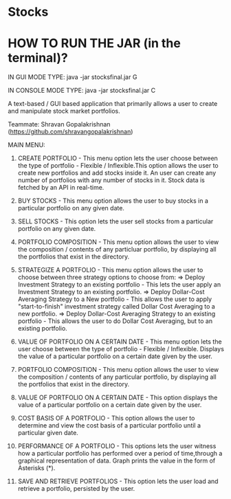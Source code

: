 # Stocks

# HOW TO RUN THE JAR (in the terminal)?

IN GUI MODE TYPE:      java -jar stocksfinal.jar G 

IN CONSOLE MODE TYPE:  java -jar stocksfinal.jar C

A text-based / GUI based application that primarily allows a user to create and manipulate stock market portfolios.

Teammate: Shravan Gopalakrishnan (https://github.com/shravangopalakrishnan)

MAIN MENU: 


1. CREATE PORTFOLIO - This menu option lets the user choose between the type of portfolio - Flexible / Inflexible.This option allows the user to create new portfolios and add stocks inside it. An user can create any number of portfolios with any number of stocks in it. Stock data is fetched by an API in real-time.

2. BUY STOCKS - This menu option allows the user to buy stocks in a particular portfolio on any given date.


3. SELL STOCKS - This option lets the user sell stocks from a particular portfolio on any given date.

4. PORTFOLIO COMPOSITION - This menu option allows the user to view the composition / contents of any particluar portfolio, by displaying all the portfolios that exist in the directory.

5. STRATEGIZE A PORTFOLIO - This menu option allows the user to choose between three strategy options to choose from:
=> Deploy Investment Strategy to an existing portfolio - This lets the user apply an Investment Strategy to an existing portfolio.
=> Deploy Dollar-Cost Averaging Strategy to a New portfolio - This allows the user to apply "start-to-finish" investment strategy called Dollar Cost Averaging to a new portfolio. 
=> Deploy Dollar-Cost Averaging Strategy to an existing portfolio - This allows the user to do Dollar Cost Averaging, but to an existing portfolio.

6. VALUE OF PORTFOLIO ON A CERTAIN DATE - This menu option lets the user choose between the type of portfolio - Flexible / Inflexible. Displays the value of a particular portfolio on a certain date given by the user.

7. PORTFOLIO COMPOSITION - This menu option allows the user to view the composition / contents of any particular portfolio, by displaying all the portfolios that exist in the directory.

8. VALUE OF PORTFOLIO ON A CERTAIN DATE - This option displays the value of a particular portfolio on a certain date given by the user.

9. COST BASIS OF A PORTFOLIO - This option allows the user to determine and view the cost basis of a particular portfolio until a particular given date.

10. PERFORMANCE OF A PORTFOLIO - This options lets the user witness how a particular portfolio has performed over a period of time,through a graphical representation of data. Graph prints the value in the form of Asterisks (*).
                             
11. SAVE AND RETRIEVE PORTFOLIOS - This option lets the user load and retrieve a portfolio, persisted by the user.

